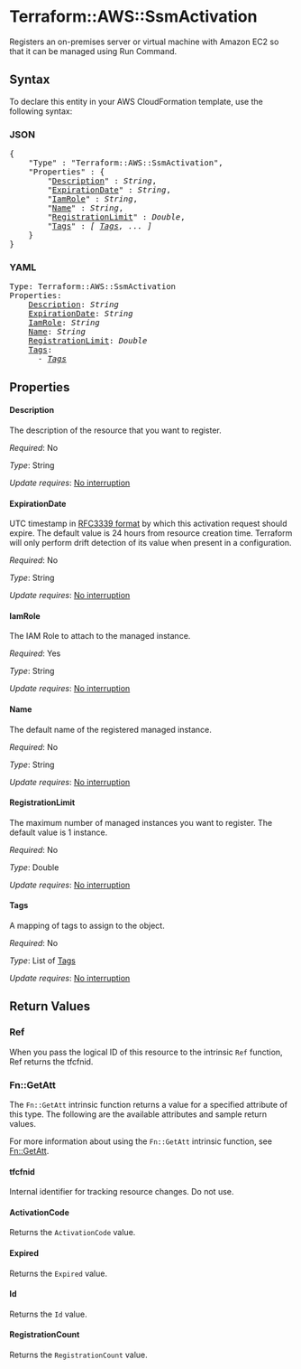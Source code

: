 # Terraform::AWS::SsmActivation

Registers an on-premises server or virtual machine with Amazon EC2 so that it can be managed using Run Command.

## Syntax

To declare this entity in your AWS CloudFormation template, use the following syntax:

### JSON

<pre>
{
    "Type" : "Terraform::AWS::SsmActivation",
    "Properties" : {
        "<a href="#description" title="Description">Description</a>" : <i>String</i>,
        "<a href="#expirationdate" title="ExpirationDate">ExpirationDate</a>" : <i>String</i>,
        "<a href="#iamrole" title="IamRole">IamRole</a>" : <i>String</i>,
        "<a href="#name" title="Name">Name</a>" : <i>String</i>,
        "<a href="#registrationlimit" title="RegistrationLimit">RegistrationLimit</a>" : <i>Double</i>,
        "<a href="#tags" title="Tags">Tags</a>" : <i>[ <a href="tags.md">Tags</a>, ... ]</i>
    }
}
</pre>

### YAML

<pre>
Type: Terraform::AWS::SsmActivation
Properties:
    <a href="#description" title="Description">Description</a>: <i>String</i>
    <a href="#expirationdate" title="ExpirationDate">ExpirationDate</a>: <i>String</i>
    <a href="#iamrole" title="IamRole">IamRole</a>: <i>String</i>
    <a href="#name" title="Name">Name</a>: <i>String</i>
    <a href="#registrationlimit" title="RegistrationLimit">RegistrationLimit</a>: <i>Double</i>
    <a href="#tags" title="Tags">Tags</a>: <i>
      - <a href="tags.md">Tags</a></i>
</pre>

## Properties

#### Description

The description of the resource that you want to register.

_Required_: No

_Type_: String

_Update requires_: [No interruption](https://docs.aws.amazon.com/AWSCloudFormation/latest/UserGuide/using-cfn-updating-stacks-update-behaviors.html#update-no-interrupt)

#### ExpirationDate

UTC timestamp in [RFC3339 format](https://tools.ietf.org/html/rfc3339#section-5.8) by which this activation request should expire. The default value is 24 hours from resource creation time. Terraform will only perform drift detection of its value when present in a configuration.

_Required_: No

_Type_: String

_Update requires_: [No interruption](https://docs.aws.amazon.com/AWSCloudFormation/latest/UserGuide/using-cfn-updating-stacks-update-behaviors.html#update-no-interrupt)

#### IamRole

The IAM Role to attach to the managed instance.

_Required_: Yes

_Type_: String

_Update requires_: [No interruption](https://docs.aws.amazon.com/AWSCloudFormation/latest/UserGuide/using-cfn-updating-stacks-update-behaviors.html#update-no-interrupt)

#### Name

The default name of the registered managed instance.

_Required_: No

_Type_: String

_Update requires_: [No interruption](https://docs.aws.amazon.com/AWSCloudFormation/latest/UserGuide/using-cfn-updating-stacks-update-behaviors.html#update-no-interrupt)

#### RegistrationLimit

The maximum number of managed instances you want to register. The default value is 1 instance.

_Required_: No

_Type_: Double

_Update requires_: [No interruption](https://docs.aws.amazon.com/AWSCloudFormation/latest/UserGuide/using-cfn-updating-stacks-update-behaviors.html#update-no-interrupt)

#### Tags

A mapping of tags to assign to the object.

_Required_: No

_Type_: List of <a href="tags.md">Tags</a>

_Update requires_: [No interruption](https://docs.aws.amazon.com/AWSCloudFormation/latest/UserGuide/using-cfn-updating-stacks-update-behaviors.html#update-no-interrupt)

## Return Values

### Ref

When you pass the logical ID of this resource to the intrinsic `Ref` function, Ref returns the tfcfnid.

### Fn::GetAtt

The `Fn::GetAtt` intrinsic function returns a value for a specified attribute of this type. The following are the available attributes and sample return values.

For more information about using the `Fn::GetAtt` intrinsic function, see [Fn::GetAtt](https://docs.aws.amazon.com/AWSCloudFormation/latest/UserGuide/intrinsic-function-reference-getatt.html).

#### tfcfnid

Internal identifier for tracking resource changes. Do not use.

#### ActivationCode

Returns the <code>ActivationCode</code> value.

#### Expired

Returns the <code>Expired</code> value.

#### Id

Returns the <code>Id</code> value.

#### RegistrationCount

Returns the <code>RegistrationCount</code> value.

